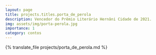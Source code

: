 ```yaml
---
layout: page
title: projects.titles.porta_de_perola
description: Vencedor do Prêmio Literário Hernâni Cidade de 2021.
img: assets/img/porta-perola.jpg
importance: 1
category: contos
---
```


{% translate_file projects/porta_de_perola.md %}